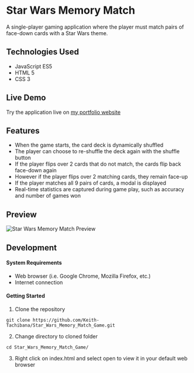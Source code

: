 # Star Wars Memory Match
A single-player gaming application where the player must match pairs of face-down cards with a Star Wars theme.
## Technologies Used
- JavaScript ES5
- HTML 5
- CSS 3
## Live Demo
Try the application live on [my portfolio website](https://www.keith-tachibana.com/portfolio/memoryMatch/index.html)
## Features
- When the game starts, the card deck is dynamically shuffled
- The player can choose to re-shuffle the deck again with the shuffle button
- If the player flips over 2 cards that do not match, the cards flip back face-down again
- However if the player flips over 2 matching cards, they remain face-up
- If the player matches all 9 pairs of cards, a modal is displayed
- Real-time statistics are captured during game play, such as accuracy and number of games won
## Preview
![Star Wars Memory Match Preview](assets/images/preview.gif "Star Wars Memory Match Preview")
## Development
#### System Requirements
- Web browser (i.e. Google Chrome, Mozilla Firefox, etc.)
- Internet connection
#### Getting Started
1. Clone the repository
  ```shell
  git clone https://github.com/Keith-Tachibana/Star_Wars_Memory_Match_Game.git
  ```
2. Change directory to cloned folder
  ```shell
  cd Star_Wars_Memory_Match_Game/
  ```
3. Right click on index.html and select open to view it in your default web browser
